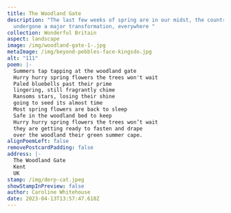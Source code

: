 ```yaml
---
title: The Woodland Gate
description: "The last few weeks of spring are in our midst, the countryside has
  undergone a major transformation, everywhere "
collection: Wonderful Britain
aspect: landscape
image: /img/woodland-gate-1-.jpg
metaImage: /img/beyond-pebbles-face-kingsdo.jpg
alt: "111"
poem: |-
  Summers tap tapping at the woodland gate
  Hurry hurry spring flowers the trees won't wait
  Paled bluebells past their prime
  lingering, still fragrantly chime
  Ransoms stars, losing their shine 
  going to seed its almost time
  Most spring flowers are back to sleep
  Safe in the woodland bed to keep
  Hurry hurry spring flowers the trees won’t wait
  they are getting ready to fasten and drape 
  over the woodland their green summer cape.
alignPoemLeft: false
removePostcardPadding: false
address: |-
  The Woodland Gate
  Kent
  UK
stamp: /img/derp-cat.jpeg
showStampInPreview: false
author: Caroline Whitehouse
date: 2023-04-13T13:57:47.618Z
---
```

